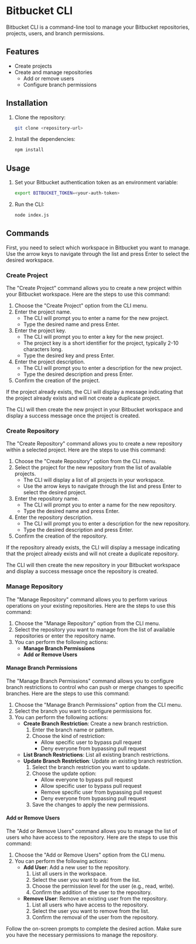# Bitbucket CLI

Bitbucket CLI is a command-line tool to manage your Bitbucket repositories, projects, users, and branch permissions.

## Features

- Create projects
- Create and manage repositories
    - Add or remove users
    - Configure branch permissions

## Installation

1. Clone the repository:
    ```sh
    git clone <repository-url>
    ```
2. Install the dependencies:
    ```sh
    npm install
    ```

## Usage

1. Set your Bitbucket authentication token as an environment variable:
    ```sh
    export BITBUCKET_TOKEN=<your-auth-token>
    ```

2. Run the CLI:
    ```sh
    node index.js
    ```

## Commands

First, you need to select which workspace in Bitbucket you want to manage. Use the arrow keys to navigate through the list and press Enter to select the desired workspace.

### Create Project

The "Create Project" command allows you to create a new project within your Bitbucket workspace. Here are the steps to use this command:

1. Choose the "Create Project" option from the CLI menu.
2. Enter the project name.
    - The CLI will prompt you to enter a name for the new project.
    - Type the desired name and press Enter.
3. Enter the project key.
    - The CLI will prompt you to enter a key for the new project.
    - The project key is a short identifier for the project, typically 2-10 characters long.
    - Type the desired key and press Enter.
4. Enter the project description.
    - The CLI will prompt you to enter a description for the new project.
    - Type the desired description and press Enter.
5. Confirm the creation of the project.

If the project already exists, the CLI will display a message indicating that the project already exists and will not create a duplicate project.

The CLI will then create the new project in your Bitbucket workspace and display a success message once the project is created.

### Create Repository

The "Create Repository" command allows you to create a new repository within a selected project. Here are the steps to use this command:

1. Choose the "Create Repository" option from the CLI menu.
2. Select the project for the new repository from the list of available projects.
    - The CLI will display a list of all projects in your workspace.
    - Use the arrow keys to navigate through the list and press Enter to select the desired project.
3. Enter the repository name.
    - The CLI will prompt you to enter a name for the new repository.
    - Type the desired name and press Enter.
4. Enter the repository description.
    - The CLI will prompt you to enter a description for the new repository.
    - Type the desired description and press Enter.
5. Confirm the creation of the repository.

If the repository already exists, the CLI will display a message indicating that the project already exists and will not create a duplicate repository.

The CLI will then create the new repository in your Bitbucket workspace and display a success message once the repository is created.

### Manage Repository

The "Manage Repository" command allows you to perform various operations on your existing repositories. Here are the steps to use this command:

1. Choose the "Manage Repository" option from the CLI menu.
2. Select the repository you want to manage from the list of available repositories or enter the repository name.
3. You can perform the following actions:
    - **Manage Branch Permissions**
    - **Add or Remove Users**

#### Manage Branch Permissions

The "Manage Branch Permissions" command allows you to configure branch restrictions to control who can push or merge changes to specific branches. Here are the steps to use this command:

1. Choose the "Manage Branch Permissions" option from the CLI menu.
2. Select the branch you want to configure permissions for.
3. You can perform the following actions:
    - **Create Branch Restriction**: Create a new branch restriction.
        1. Enter the branch name or pattern.
        2. Choose the kind of restriction:
            - Allow specific user to bypass pull request
            - Deny everyone from bypassing pull request
    - **List Branch Restrictions**: List all existing branch restrictions.
    - **Update Branch Restriction**: Update an existing branch restriction.
        1. Select the branch restriction you want to update.
        2. Choose the update option:
            - Allow everyone to bypass pull request
            - Allow specific user to bypass pull request
            - Remove specific user from bypassing pull request
            - Deny everyone from bypassing pull request
        3. Save the changes to apply the new permissions.

#### Add or Remove Users

The "Add or Remove Users" command allows you to manage the list of users who have access to the repository. Here are the steps to use this command:

1. Choose the "Add or Remove Users" option from the CLI menu.
2. You can perform the following actions:
    - **Add User**: Add a new user to the repository.
        1. List all users in the workspace.
        2. Select the user you want to add from the list.
        3. Choose the permission level for the user (e.g., read, write).
        4. Confirm the addition of the user to the repository.
    - **Remove User**: Remove an existing user from the repository.
        1. List all users who have access to the repository.
        2. Select the user you want to remove from the list.
        3. Confirm the removal of the user from the repository.


Follow the on-screen prompts to complete the desired action. Make sure you have the necessary permissions to manage the repository.

